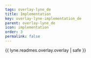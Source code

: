 ```yaml
---
tags: overlay-lyne_de
title: Implementation
key: overlay-lyne-implementation_de
parent: overlay-lyne_de
icon: implementation
order: 3
permalink: false  
---
```

{{ lyne.readmes.overlay.overlay | safe }}


